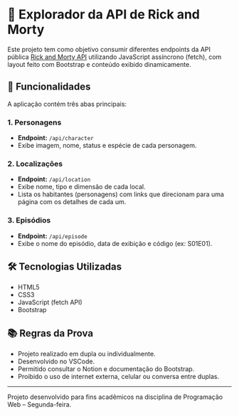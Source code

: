 # 🌌 Explorador da API de Rick and Morty

Este projeto tem como objetivo consumir diferentes endpoints da API pública [Rick and Morty API](https://rickandmortyapi.com/) utilizando JavaScript assíncrono (fetch), com layout feito com Bootstrap e conteúdo exibido dinamicamente.

## 🎯 Funcionalidades

A aplicação contém três abas principais:

### 1. Personagens
- **Endpoint:** `/api/character`
- Exibe imagem, nome, status e espécie de cada personagem.

### 2. Localizações
- **Endpoint:** `/api/location`
- Exibe nome, tipo e dimensão de cada local.
- Lista os habitantes (personagens) com links que direcionam para uma página com os detalhes de cada um.

### 3. Episódios
- **Endpoint:** `/api/episode`
- Exibe o nome do episódio, data de exibição e código (ex: S01E01).

## 🛠️ Tecnologias Utilizadas

- HTML5
- CSS3
- JavaScript (fetch API)
- Bootstrap

## 📚 Regras da Prova

- Projeto realizado em dupla ou individualmente.
- Desenvolvido no VSCode.
- Permitido consultar o Notion e documentação do Bootstrap.
- Proibido o uso de internet externa, celular ou conversa entre duplas.

---

Projeto desenvolvido para fins acadêmicos na disciplina de Programação Web – Segunda-feira.
